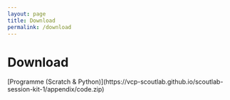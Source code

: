 ```yaml
---
layout: page
title: Download
permalink: /download
---
```

# Download
<span class="glyphicon glyphicon-download-alt" aria-hidden="true">
[Programme (Scratch & Python)](https://vcp-scoutlab.github.io/scoutlab-session-kit-1/appendix/code.zip)</span>
